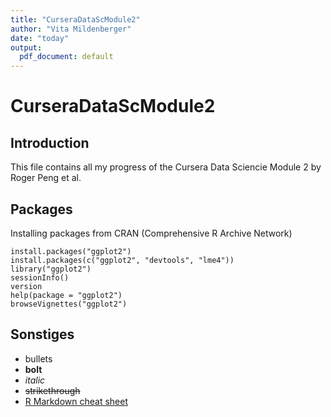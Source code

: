 ```yaml
---
title: "CurseraDataScModule2"
author: "Vita Mildenberger"
date: "today"
output:
  pdf_document: default
---
```


# CurseraDataScModule2

## Introduction

This file contains all my progress of the Cursera Data Sciencie Module 2 by Roger Peng et al.

## Packages

Installing packages from CRAN (Comprehensive R Archive Network)
```
install.packages("ggplot2")
install.packages(c("ggplot2", "devtools", "lme4"))
library("ggplot2")
sessionInfo()
version
help(package = "ggplot2")
browseVignettes("ggplot2")
```

## Sonstiges

- bullets
- **bolt**
- *italic*
- ~~strikethrough~~
- [R Markdown cheat sheet](https://rstudio.com/wp-content/uploads/2016/03/rmarkdown-cheatsheet-2.0.pdf)